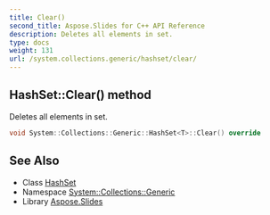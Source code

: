```yaml
---
title: Clear()
second_title: Aspose.Slides for C++ API Reference
description: Deletes all elements in set.
type: docs
weight: 131
url: /system.collections.generic/hashset/clear/
---
```

## HashSet::Clear() method


Deletes all elements in set.

```cpp
void System::Collections::Generic::HashSet<T>::Clear() override
```

## See Also

* Class [HashSet](../)
* Namespace [System::Collections::Generic](../../)
* Library [Aspose.Slides](../../../)